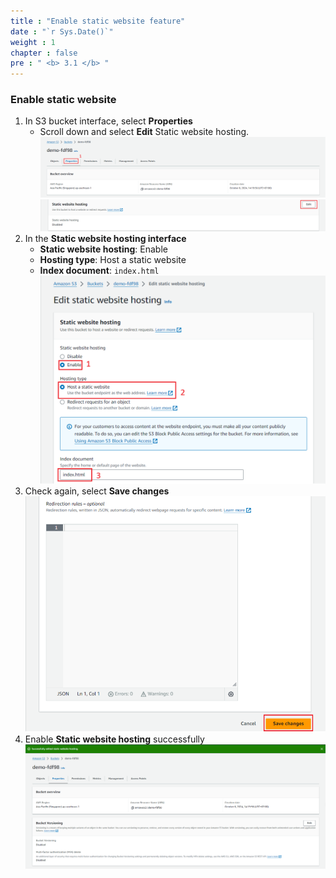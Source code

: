 ```yaml
---
title : "Enable static website feature"
date : "`r Sys.Date()`"
weight : 1
chapter : false
pre : " <b> 3.1 </b> "
---
```


### Enable static website
1. In S3 bucket interface, select **Properties**
   - Scroll down and select **Edit** Static website hosting.
![upload-but-3](/images/upload-but-3.png) ![upload-but-4](/images/upload-but-4.png)
2. In the **Static website hosting interface**
   - **Static website hosting**: Enable
   - **Hosting type**: Host a static website
   - **Index document**: `index.html`
![index-1](/images/index-1.png)
3. Check again, select **Save changes**
![index-2](/images/index-2.png)
4. Enable **Static website hosting** successfully
![index-3](/images/index-3.png)